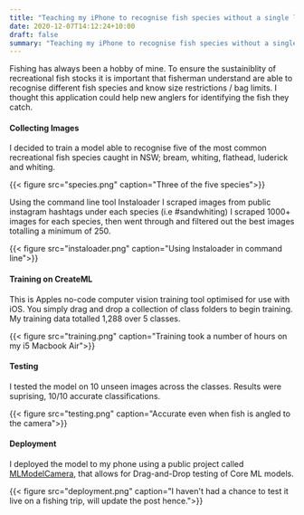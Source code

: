 ```yaml
---
title: "Teaching my iPhone to recognise fish species without a single line of code 🐠"
date: 2020-12-07T14:12:24+10:00
draft: false
summary: "Teaching my iPhone to recognise fish species without a single line of code 🐠"
---
```


Fishing has always been a hobby of mine. To ensure the sustainiblity of recreational fish stocks it is important that fisherman understand are able to recognise different fish species and know size restrictions / bag limits. I thought this application could help new anglers for identifying the fish they catch.


#### Collecting Images

I decided to train a model able to recognise five of the most common recreational fish species caught in NSW; bream, whiting, flathead, luderick and whiting. 

{{< figure src="species.png" caption="Three of the five species">}}

Using the command line tool Instaloader I scraped images from public instagram hashtags under each species (i.e #sandwhiting)  I scraped 1000+ images for each species, then went through and filtered out the best images totalling a minimum of 250.

{{< figure src="instaloader.png" caption="Using Instaloader in command line">}}


#### Training on CreateML
This is Apples no-code computer vision training tool optimised for use with iOS. You simply drag and drop a collection of class folders to begin training. My training data totalled 1,288 over 5 classes. 

{{< figure src="training.png" caption="Training took a number of hours on my i5 Macbook Air">}}



#### Testing
I tested the model on 10 unseen images across the classes. Results were suprising, 10/10 accurate classifications.

{{< figure src="testing.png" caption="Accurate even when fish is angled to the camera">}}


#### Deployment
I deployed the model to my phone using a public project called [MLModelCamera](https://github.com/shu223/MLModelCamera), that allows for Drag-and-Drop testing of Core ML models.

{{< figure src="deployment.png" caption="I haven't had a chance to test it live on a fishing trip, will update the post hence.">}}
